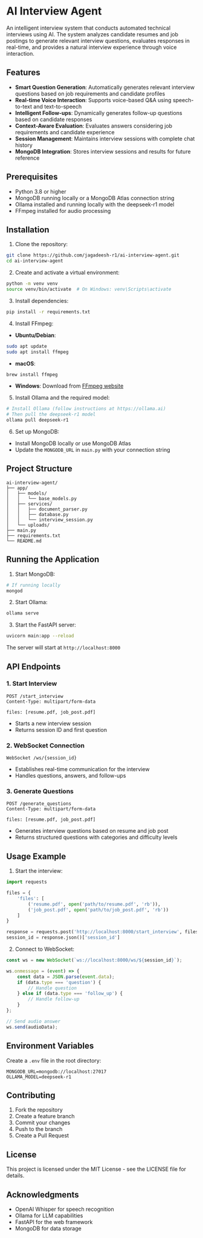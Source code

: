 # AI Interview Agent

An intelligent interview system that conducts automated technical interviews using AI. The system analyzes candidate resumes and job postings to generate relevant interview questions, evaluates responses in real-time, and provides a natural interview experience through voice interaction.

## Features

- **Smart Question Generation**: Automatically generates relevant interview questions based on job requirements and candidate profiles
- **Real-time Voice Interaction**: Supports voice-based Q&A using speech-to-text and text-to-speech
- **Intelligent Follow-ups**: Dynamically generates follow-up questions based on candidate responses
- **Context-Aware Evaluation**: Evaluates answers considering job requirements and candidate experience
- **Session Management**: Maintains interview sessions with complete chat history
- **MongoDB Integration**: Stores interview sessions and results for future reference

## Prerequisites

- Python 3.8 or higher
- MongoDB running locally or a MongoDB Atlas connection string
- Ollama installed and running locally with the deepseek-r1 model
- FFmpeg installed for audio processing

## Installation

1. Clone the repository:
```bash
git clone https://github.com/jagadeesh-r1/ai-interview-agent.git
cd ai-interview-agent
```

2. Create and activate a virtual environment:
```bash
python -m venv venv
source venv/bin/activate  # On Windows: venv\Scripts\activate
```

3. Install dependencies:
```bash
pip install -r requirements.txt
```

4. Install FFmpeg:
- **Ubuntu/Debian**:
```bash
sudo apt update
sudo apt install ffmpeg
```
- **macOS**:
```bash
brew install ffmpeg
```
- **Windows**: Download from [FFmpeg website](https://ffmpeg.org/download.html)

5. Install Ollama and the required model:
```bash
# Install Ollama (follow instructions at https://ollama.ai)
# Then pull the deepseek-r1 model
ollama pull deepseek-r1
```

6. Set up MongoDB:
- Install MongoDB locally or use MongoDB Atlas
- Update the `MONGODB_URL` in `main.py` with your connection string

## Project Structure

```
ai-interview-agent/
├── app/
│   ├── models/
│   │   └── base_models.py
│   ├── services/
│   │   ├── document_parser.py
│   │   ├── database.py
│   │   └── interview_session.py
│   └── uploads/
├── main.py
├── requirements.txt
└── README.md
```

## Running the Application

1. Start MongoDB:
```bash
# If running locally
mongod
```

2. Start Ollama:
```bash
ollama serve
```

3. Start the FastAPI server:
```bash
uvicorn main:app --reload
```

The server will start at `http://localhost:8000`

## API Endpoints

### 1. Start Interview
```http
POST /start_interview
Content-Type: multipart/form-data

files: [resume.pdf, job_post.pdf]
```
- Starts a new interview session
- Returns session ID and first question

### 2. WebSocket Connection
```http
WebSocket /ws/{session_id}
```
- Establishes real-time communication for the interview
- Handles questions, answers, and follow-ups

### 3. Generate Questions
```http
POST /generate_questions
Content-Type: multipart/form-data

files: [resume.pdf, job_post.pdf]
```
- Generates interview questions based on resume and job post
- Returns structured questions with categories and difficulty levels

## Usage Example

1. Start the interview:
```python
import requests

files = {
    'files': [
        ('resume.pdf', open('path/to/resume.pdf', 'rb')),
        ('job_post.pdf', open('path/to/job_post.pdf', 'rb'))
    ]
}

response = requests.post('http://localhost:8000/start_interview', files=files)
session_id = response.json()['session_id']
```

2. Connect to WebSocket:
```javascript
const ws = new WebSocket(`ws://localhost:8000/ws/${session_id}`);

ws.onmessage = (event) => {
    const data = JSON.parse(event.data);
    if (data.type === 'question') {
        // Handle question
    } else if (data.type === 'follow_up') {
        // Handle follow-up
    }
};

// Send audio answer
ws.send(audioData);
```

## Environment Variables

Create a `.env` file in the root directory:
```env
MONGODB_URL=mongodb://localhost:27017
OLLAMA_MODEL=deepseek-r1
```

## Contributing

1. Fork the repository
2. Create a feature branch
3. Commit your changes
4. Push to the branch
5. Create a Pull Request

## License

This project is licensed under the MIT License - see the LICENSE file for details.

## Acknowledgments

- OpenAI Whisper for speech recognition
- Ollama for LLM capabilities
- FastAPI for the web framework
- MongoDB for data storage